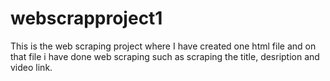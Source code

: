 # webscrapproject1
This is the web scraping project where I have created one html file and on that file i have done web scraping such as scraping the title, desription and video link.

